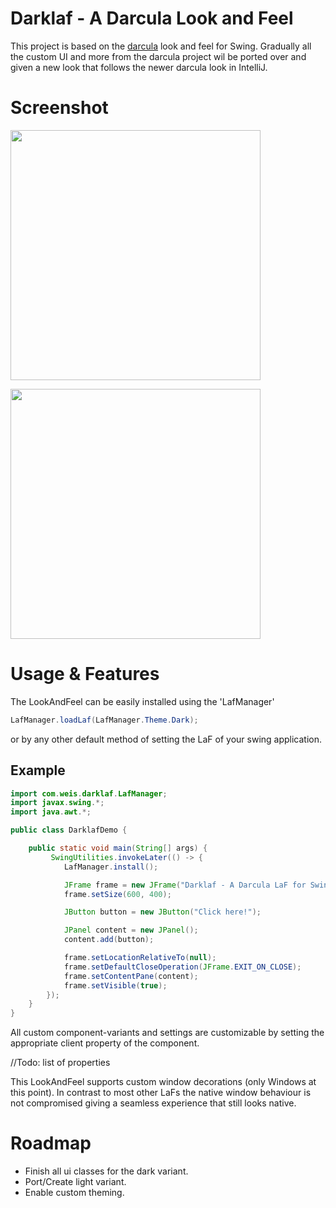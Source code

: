 # Darklaf - A Darcula Look and Feel

This project is based on the [darcula](https://github.com/bulenkov/Darcula) look and feel for Swing.
Gradually all the custom UI and more from the darcula project wil be ported over and given a new look that follows the newer darcula look in IntelliJ.


# Screenshot
<p align="center">
<p valign="center">
<img src="https://raw.githubusercontent.com/weisJ/darklaf/master/img/file_chooser.png" width="400">
</p>
<p valign="center">
<img src="https://raw.githubusercontent.com/weisJ/darklaf/master/img/color_chooser.png" width="400">
</p>
</p>

# Usage & Features
The LookAndFeel can be easily installed using the 'LafManager'
````java
LafManager.loadLaf(LafManager.Theme.Dark);
````
or by any other default method of setting the LaF of your swing application.

## Example
````java
import com.weis.darklaf.LafManager;
import javax.swing.*;
import java.awt.*;

public class DarklafDemo {

    public static void main(String[] args) {
         SwingUtilities.invokeLater(() -> {
            LafManager.install();

            JFrame frame = new JFrame("Darklaf - A Darcula LaF for Swing");
            frame.setSize(600, 400);

            JButton button = new JButton("Click here!");

            JPanel content = new JPanel();
            content.add(button);

            frame.setLocationRelativeTo(null);
            frame.setDefaultCloseOperation(JFrame.EXIT_ON_CLOSE);
            frame.setContentPane(content);
            frame.setVisible(true);
        });
    }
}
````

All custom component-variants and settings are customizable by setting the appropriate client
property of the component.

//Todo: list of properties

This LookAndFeel supports custom window decorations (only Windows at this point). In contrast to most other LaFs the native window behaviour is not compromised giving a seamless experience that still looks native.

# Roadmap
- Finish all ui classes for the dark variant.
- Port/Create light variant.
- Enable custom theming.
